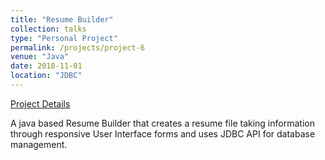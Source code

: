 ```yaml
---
title: "Resume Builder"
collection: talks
type: "Personal Project"
permalink: /projects/project-6
venue: "Java"
date: 2018-11-01
location: "JDBC"
---
```

[Project Details](https://github.com/BhanuPrakashNani/Resume-Builder-Java)

A java based Resume Builder that creates a resume file taking information through
responsive User Interface forms and uses JDBC API for database management.

